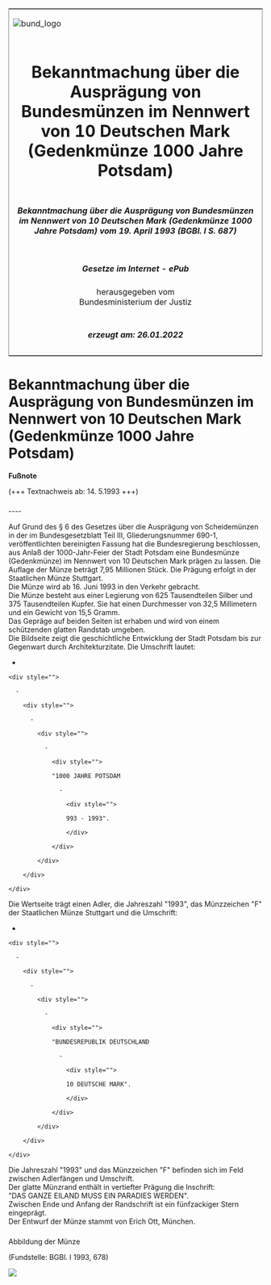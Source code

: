 <span id="DECKBLATT.html"></span>

<table border="0" frame="border" width="100%">

<tr valign="top">

<td align="left">

![bund\_logo](BfJ_2021_Web_de_de.gif)

</td>

<td align="right">

 

</td>

</tr>

<tr align="center" valign="middle">

<td colspan="2">

# Bekanntmachung über die Ausprägung von Bundesmünzen im Nennwert von 10 Deutschen Mark (Gedenkmünze 1000 Jahre Potsdam)

</td>

</tr>

<tr align="center" valign="middle">

<td colspan="2">

##### Bekanntmachung über die Ausprägung von Bundesmünzen im Nennwert von 10 Deutschen Mark (Gedenkmünze 1000 Jahre Potsdam) vom 19. April 1993 (BGBl. I S. 687)

</td>

</tr>

<tr align="center" valign="middle">

<td colspan="2">

  
  

##### Gesetze im Internet - ePub  
  
herausgegeben vom  
Bundesministerium der Justiz

</td>

</tr>

<tr align="center" valign="bottom">

<td colspan="2">

  
  

##### erzeugt am: 26.01.2022

</td>

</tr>

</table>

<span id="BJNR068700993.html"></span>

# Bekanntmachung über die Ausprägung von Bundesmünzen im Nennwert von 10 Deutschen Mark (Gedenkmünze 1000 Jahre Potsdam)

<div>

  
**Fußnote**

<div class="jnhtml">

<div>

<div class="jurAbsatz">

(+++ Textnachweis ab: 14. 5.1993 +++)

</div>

</div>

</div>

</div>

<span id="BJNR068700993BJNE000100307.html"></span>

###   
\----

<div>

<div class="jnhtml">

<div>

<div class="jurAbsatz">

Auf Grund des § 6 des Gesetzes über die Ausprägung von Scheidemünzen in
der im Bundesgesetzblatt Teil III, Gliederungsnummer 690-1,
veröffentlichten bereinigten Fassung hat die Bundesregierung
beschlossen, aus Anlaß der 1000-Jahr-Feier der Stadt Potsdam eine
Bundesmünze (Gedenkmünze) im Nennwert von 10 Deutschen Mark prägen zu
lassen. Die Auflage der Münze beträgt 7,95 Millionen Stück. Die Prägung
erfolgt in der Staatlichen Münze Stuttgart.  
Die Münze wird ab 16. Juni 1993 in den Verkehr gebracht.  
Die Münze besteht aus einer Legierung von 625 Tausendteilen Silber und
375 Tausendteilen Kupfer. Sie hat einen Durchmesser von 32,5 Millimetern
und ein Gewicht von 15,5 Gramm.  
Das Gepräge auf beiden Seiten ist erhaben und wird von einem schützenden
glatten Randstab umgeben.  
Die Bildseite zeigt die geschichtliche Entwicklung der Stadt Potsdam bis
zur Gegenwart durch Architekturzitate. Die Umschrift lautet:

  - 
    
    <div style="">
    
      - 
        
        <div style="">
        
          - 
            
            <div style="">
            
              - 
                
                <div style="">
                
                "1000 JAHRE POTSDAM
                
                  - 
                    
                    <div style="">
                    
                    993 - 1993".
                    
                    </div>
                
                </div>
            
            </div>
        
        </div>
    
    </div>

Die Wertseite trägt einen Adler, die Jahreszahl "1993", das Münzzeichen
"F" der Staatlichen Münze Stuttgart und die Umschrift:

  - 
    
    <div style="">
    
      - 
        
        <div style="">
        
          - 
            
            <div style="">
            
              - 
                
                <div style="">
                
                "BUNDESREPUBLIK DEUTSCHLAND
                
                  - 
                    
                    <div style="">
                    
                    10 DEUTSCHE MARK".
                    
                    </div>
                
                </div>
            
            </div>
        
        </div>
    
    </div>

Die Jahreszahl "1993" und das Münzzeichen "F" befinden sich im Feld
zwischen Adlerfängen und Umschrift.  
Der glatte Münzrand enthält in vertiefter Prägung die Inschrift:  
"DAS GANZE EILAND MUSS EIN PARADIES WERDEN".  
Zwischen Ende und Anfang der Randschrift ist ein fünfzackiger Stern
eingeprägt.  
Der Entwurf der Münze stammt von Erich Ott, München.

</div>

</div>

</div>

</div>

<span id="BJNR068700993BJNE000200307.html"></span>

###   
Abbildung der Münze

<div>

<div class="jnhtml">

<div>

<div class="jurAbsatz">

<div class="kommentar_Fundstelle">

  
(Fundstelle: BGBl. I 1993, 678)

</div>

  
  
![](bgbl1_1993_j0687_0010.jpeg)  
  

</div>

</div>

</div>

</div>
